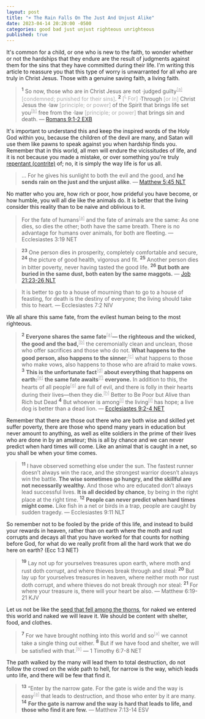 ```yaml
---
layout: post
title: "☔ The Rain Falls On The Just And Unjust Alike"
date: 2023-04-14 20:20:00 -0500
categories: good bad just unjust righteous unrighteous
published: true
---
```


<!-- <span style="font-style:Italic;font-size:2em;color:Black;">⛆ The Rain Falls On The Just And Unjust Alike</span> -->

<!-- 
> For God shows no partiality. &mdash; Romans 2:11 ESV
> For there is no partiality with God. &mdash; Romans 2:11 NET
> For God does not show favoritism. &mdash; Romans 2:11 NLT 
-->

It's common for a child, or one who is new to the faith, to wonder whether or not the hardships that they endure are the result of judgments against them for the sins that they have committed during their life. I'm writing this article to reassure you that this type of worry is unwarranted for all who are truly in Christ Jesus. Those with a genuine saving faith, a living faith.

> <sup style="font-weight:bold;">1</sup> So now, those who are in Christ Jesus are not ·judged guilty<sup><a href="https://www.biblegateway.com/passage/?search=Romans+8%3A1-2&version=NET;EXB" style="color:#A8A8A8;">[a]</a></sup> <span style="color:#A8A8A8;">[condemned; punished for their sins]</span>. <sup style="font-weight:bold;">2</sup> <span style="color:#A8A8A8;">[<sup>L</sup> For]</span> ·Through <span style="color:#A8A8A8;">[or In]</span> Christ Jesus the ·law <span style="color:#A8A8A8;">[principle; or power]</span> of the Spirit that brings life set you<sup><a href="https://www.biblegateway.com/passage/?search=Romans+8%3A1-2&version=NET;EXB" style="color:#A8A8A8;">[b]</a></sup> free from the ·law <span style="color:#A8A8A8;">[principle; or power]</span> that brings sin and death. &mdash; [Romans 9:1-2 EXB](https://www.biblegateway.com/passage/?search=Romans+8%3A1-2&version=NET;EXB)

It's important to understand this and keep the inspired words of the Holy God within you, because the children of the devil are many, and Satan will use them like pawns to speak against you when hardship finds you. Remember that in this world, all men will endure the vicissitudes of life, and it is not because you made a mistake, or over something you're truly [repentant (contrite)](https://bit.ly/3IchrbQ) of; no, it is simply the way life is for us all.

> ... For he gives his sunlight to both the evil and the good, and **he sends rain on the just and the unjust alike**. &mdash; [Matthew 5:45 NLT](https://www.biblegateway.com/passage/?search=Matthew+5:45&version=ESV;NLT)

No matter who you are, how rich or poor, how prideful you have become, or how humble, you will all die like the animals do. It is better that the living consider this reality than to be naive and oblivious to it.

> For the fate of humans<sup><a href="https://www.biblegateway.com/passage/?search=Ecclesiastes+3:19&version=NET" style="color:#A8A8A8;">[a]</a></sup> and the fate of animals are the same: As one dies, so dies the other; both have the same breath. There is no advantage for humans over animals, for both are fleeting. &mdash; Ecclesiastes 3:19 NET

> <sup style="font-weight:bold;">23</sup> One person dies in prosperity, completely comfortable and secure, <sup style="font-weight:bold;">24</sup> the picture of good health, vigorous and fit. <sup style="font-weight:bold;">25</sup> Another person dies in bitter poverty, never having tasted the good life. <sup style="font-weight:bold;">26</sup> **But both are buried in the same dust, both eaten by the same maggots.** &mdash; [Job 21:23-26 NLT](https://www.biblegateway.com/passage/?search=Job+21%3A23-26&version=EXB;NLT)

<!-- > It is better to go to the house of mourning than to go to the house of feasting, for this is the end of all mankind, and the living will lay it to heart. &mdash; Ecclesiastes 7:2 ESV -->

> It is better to go to a house of mourning than to go to a house of feasting, for death is the destiny of everyone; the living should take this to heart. &mdash; Ecclesiastes 7:2 NIV

<!-- > Everyone shares the same fate<sup><a href="https://www.biblegateway.com/passage/?search=Ecc+9%3A2-4&version=NET;EXB" style="color:#A8A8A8;">[a]</a></sup> — the righteous and the wicked, the good and the bad,<sup><a href="https://www.biblegateway.com/passage/?search=Ecc+9%3A2-4&version=NET;EXB" style="color:#A8A8A8;">[b]</a></sup> ... &mdash; [Ecclesiastes 9:2 NET](https://www.biblegateway.com/passage/?search=Ecc+9%3A2&version=ESV;NET;EXB;NLT) -->

We all share this same fate, from the evilest human being to the most righteous.

> <sup style="font-weight:bold;">2</sup> <span style="font-weight:bold;">Everyone shares the same fate</span><sup><a href="https://www.biblegateway.com/passage/?search=Ecc+9%3A2-4&version=NET;EXB" style="color:#A8A8A8;">[a]</a></sup><span style="font-weight:bold;">— the righteous and the wicked, the good and the bad,</span><sup><a href="https://www.biblegateway.com/passage/?search=Ecc+9%3A2-4&version=NET;EXB" style="color:#A8A8A8;">[b]</a></sup> the ceremonially clean and unclean, those who offer sacrifices and those who do not. <span style="font-weight:bold;">What happens to the good person, also happens to the sinner</span>;<sup><a href="https://www.biblegateway.com/passage/?search=Ecc+9%3A2-4&version=NET;EXB" style="color:#A8A8A8;">[c]</a></sup> what happens to those who make vows, also happens to those who are afraid to make vows. <sup style="font-weight:bold;">3</sup> <span style="font-weight:bold;">This is the unfortunate fact</span><sup><a href="https://www.biblegateway.com/passage/?search=Ecc+9%3A2-4&version=NET;EXB" style="color:#A8A8A8;">[d]</a></sup> <span style="font-weight:bold;">about everything that happens on earth:</span><sup><a href="https://www.biblegateway.com/passage/?search=Ecc+9%3A2-4&version=NET;EXB" style="color:#A8A8A8;">[e]</a></sup> <span style="font-weight:bold;">the same fate awaits</span><sup><a href="https://www.biblegateway.com/passage/?search=Ecc+9%3A2-4&version=NET;EXB" style="color:#A8A8A8;">[f]</a></sup> <span style="font-weight:bold;">everyone.</span> In addition to this, the hearts of all people<sup><a href="https://www.biblegateway.com/passage/?search=Ecc+9%3A2-4&version=NET;EXB" style="color:#A8A8A8;">[g]</a></sup> are full of evil, and there is folly in their hearts during their lives—then they die.<sup><a href="https://www.biblegateway.com/passage/?search=Ecc+9%3A2-4&version=NET;EXB" style="color:#A8A8A8;">[h]</a></sup> Better to Be Poor but Alive than Rich but Dead <sup style="font-weight:bold;">4</sup> But whoever is among<sup><a href="https://www.biblegateway.com/passage/?search=Ecc+9%3A2-4&version=NET;EXB" style="color:#A8A8A8;">[i]</a></sup> the living<sup><a href="https://www.biblegateway.com/passage/?search=Ecc+9%3A2-4&version=NET;EXB" style="color:#A8A8A8;">[j]</a></sup> has hope; a live dog is better than a dead lion. &mdash; <a href="https://www.biblegateway.com/passage/?search=Ecc+9%3A2&version=ESV;NET;EXB;NLT">Ecclesiastes 9:2-4 NET</a>

Remember that there are those out there who are both wise and skilled yet suffer poverty, there are those who spend many years in education but never amount to anything, as well as elite soldiers in the prime of their lives who are done in by an amateur; this is all by chance and we can never predict when hard times will come. Like an animal that is caught in a net, so you shall be when your time comes.

> <sup style="font-weight:bold;">11</sup> I have observed something else under the sun. The fastest runner doesn’t always win the race, and the strongest warrior doesn’t always win the battle. <span style="font-weight:bold;">The wise sometimes go hungry, and the skillful are not necessarily wealthy.</span> And those who are educated don’t always lead successful lives. <span style="font-weight:bold;">It is all decided by chance</span>, by being in the right place at the right time. <sup style="font-weight:bold;">12</sup> <span style="font-weight:bold;">People can never predict when hard times might come.</span> Like fish in a net or birds in a trap, people are caught by sudden tragedy. &mdash; Ecclesiastes 9:11 NLT

So remember not to be fooled by the pride of this life, and instead to build your rewards in heaven, rather than on earth where the moth and rust corrupts and decays all that you have worked for that counts for nothing before God, for what do we really profit from all the hard work that we do here on earth? (Ecc 1:3 NET)

> <sup style="font-weight:bold;">19</sup> Lay not up for yourselves treasures upon earth, where moth and rust doth corrupt, and where thieves break through and steal: <sup style="font-weight:bold;">20</sup> But lay up for yourselves treasures in heaven, where neither moth nor rust doth corrupt, and where thieves do not break through nor steal: <sup style="font-weight:bold;">21</sup> For where your treasure is, there will your heart be also. &mdash; Matthew 6:19-21 KJV

Let us not be like the [seed that fell among the thorns](https://www.biblegateway.com/passage/?search=Matthew+13%3A1-23%3B+Luke+8%3A4-15%3B+Mark+4%3A2-20&version=NLT), for naked we entered this world and naked we will leave it. We should be content with shelter, food, and clothes.

<!-- > <sup style="font-weight:bold;">7</sup> After all, we brought nothing with us when we came into the world, and we can’t take anything with us when we leave it. <sup style="font-weight:bold;">8</sup> So if we have enough food and clothing, let us be content. &mdash; 1 Timothy 6:7-8 NLT -->

> <sup style="font-weight:bold;">7</sup> For we have brought nothing into this world and so<sup style="color:#A8A8A8;">[a]</sup> we cannot take a single thing out either. <sup style="font-weight:bold;">8</sup> But if we have food and shelter, we will be satisfied with that.<sup style="color:#A8A8A8;">[b]</sup> &mdash; 1 Timothy 6:7-8 NET

The path walked by the many will lead them to total destruction, do not follow the crowd on the wide path to hell, for narrow is the way, which leads unto life, and there will be few that find it.

<!-- It is the one who pleads with others, who is mocked and laughed at, persecuted and maligned, slandered and ostracized for speaking the truth, this is one who you should listen closely to and heed their words, -->

<!-- > <sup style="font-weight:bold;">13</sup> “You can enter God’s Kingdom only through the narrow gate. The highway to hell<sup style="color:#A8A8A8;">[a]</sup> is broad, and its gate is wide for the many who choose that way. <sup style="font-weight:bold;">14</sup> <span style="font-weight:bold;">But the gateway to life is very narrow and the road is difficult, and only a few ever find it.</span> &mdash; Matthew 7:13-14 NLT -->

> <sup style="font-weight:bold;">13</sup> “Enter by the narrow gate. For the gate is wide and the way is easy<sup><a href="https://www.biblegateway.com/passage/?search=Matthew+7:13-14&version=ESV;NET;EXB" style="color:#A8A8A8;">[a]</a></sup> that leads to destruction, and those who enter by it are many. <sup style="font-weight:bold;">14</sup> <span style="font-weight:bold;">For the gate is narrow and the way is hard that leads to life, and those who find it are few.</span> &mdash; Matthew 7:13-14 ESV

<script>
    var refTagger = {
        settings: {
            bibleVersion: 'ESV'
        }
    }; 

    (function(d, t) {
        var n=d.querySelector('[nonce]');
        refTagger.settings.nonce = n && (n.nonce||n.getAttribute('nonce'));
        var g = d.createElement(t), s = d.getElementsByTagName(t)[0];
        g.src = 'https://api.reftagger.com/v2/RefTagger.js';
        g.nonce = refTagger.settings.nonce;
        s.parentNode.insertBefore(g, s);
    }(document, 'script'));
</script>